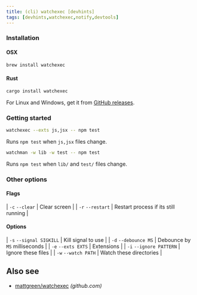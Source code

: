 ```yaml
---
title: (cli) watchexec [devhints]
tags: [devhints,watchexec,notify,devtools]
---
```


### Installation

#### OSX

```sh
brew install watchexec
```

#### Rust

```sh
cargo install watchexec
```

For Linux and Windows, get it from [GitHub releases](https://github.com/mattgreen/watchexec).

### Getting started

```sh
watchexec --exts js,jsx -- npm test
```

Runs `npm test` when `js,jsx` files change.

```sh
watchman -w lib -w test -- npm test
```

Runs `npm test` when `lib/` and `test/` files change.

### Other options

#### Flags

| `-c` `--clear`   | Clear screen                         |
| `-r` `--restart` | Restart process if its still running |

#### Options

| `-s` `--signal SIGKILL` | Kill signal to use            |
| `-d` `--debounce MS`    | Debounce by `MS` milliseconds |
| `-e` `--exts EXTS`      | Extensions                    |
| `-i` `--ignore PATTERN` | Ignore these files            |
| `-w` `--watch PATH`     | Watch these directories       |

## Also see

* [mattgreen/watchexec](https://github.com/mattgreen/watchexec) _(github.com)_
